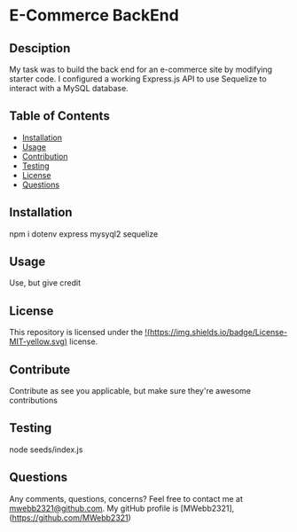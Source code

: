 # E-Commerce BackEnd

## Desciption

My task was to build the back end for an e-commerce site by modifying starter code. I configured a working Express.js API to use Sequelize to interact with a MySQL database.

## Table of Contents

- [Installation](#installation)
- [Usage](#usage)
- [Contribution](#contribute)
- [Testing](#tests)
- [License](#license)
- [Questions](#questions)

## Installation

npm i dotenv express mysyql2 sequelize

## Usage

Use, but give credit

## License

This repository is licensed under the [!(https://img.shields.io/badge/License-MIT-yellow.svg)](https://opensource.org/licenses/MIT) license.

## Contribute

Contribute as see you applicable, but make sure they're awesome contributions

## Testing

node seeds/index.js

## Questions

Any comments, questions, concerns? Feel free to contact me at [mwebb2321@github.com](maito:mwebb2321@github.com).
My gitHub profile is [MWebb2321], (https://github.com/MWebb2321)
